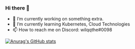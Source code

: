 ### Hi there 👋

- 🔭 I’m currently working on something extra.
- 🌱 I’m currently learning Kubernetes, Cloud Technologies
- 📫 How to reach me on Discord: wilqqthe#0098


[![Anurag's GitHub stats](https://github-readme-stats.vercel.app/api?username=wilqq-the)](https://github.com/anuraghazra/github-readme-stats)
